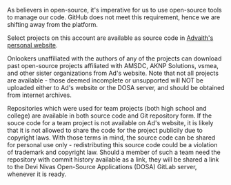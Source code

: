 As believers in open-source, it's imperative for us to use open-source
tools to manage our code. GitHub does not meet this requirement, hence
we are shifting away from the platform. 

Select projects on this account are available as source code in
[Advaith's personal website](https://people.devinivas.org/~madvaith1/).

Onlookers unaffiliated with the authors of any of the projects can
download past open-source projects affiliated with AMSDC, AKNP Solutions,
vsmea, and other sister organizations from Ad's website. Note that not all
projects are available - those deemed incomplete or unsupported will
NOT be uploaded either to Ad's website or the DOSA server, and should be
obtained from internet archives.

Repositories which were used for team projects (both high school and
college) are available in both source code and Git repository form. 
If the souce code for a team project is not available on Ad's website,
it is likely that it is not allowed to share the code for the project
publicily due to copyright laws. With those terms in mind, the source code
can be shared for personal use only - redistributing this source code
could be a violation of trademark and copyright law. Should a member of such a
team need the repository with commit history available as a link, they
will be shared a link to the Devi Nivas Open-Source Applications (DOSA)
GitLab server, whenever it is ready.


<!--

**Here are some ideas to get you started:**

🙋‍♀️ A short introduction - what is your organization all about?
🌈 Contribution guidelines - how can the community get involved?
👩‍💻 Useful resources - where can the community find your docs? Is there anything else the community should know?
🍿 Fun facts - what does your team eat for breakfast?
🧙 Remember, you can do mighty things with the power of [Markdown](https://docs.github.com/github/writing-on-github/getting-started-with-writing-and-formatting-on-github/basic-writing-and-formatting-syntax)
-->

